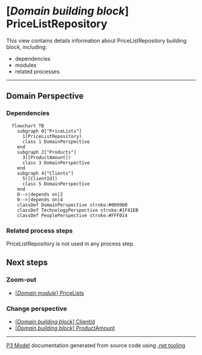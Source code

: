 ﻿
# [*Domain building block*] PriceListRepository

This view contains details information about PriceListRepository building block, including:
- dependencies
- modules
- related processes  

---



## Domain Perspective


### Dependencies

```mermaid
  flowchart TB
    subgraph 0["PriceLists"]
      1(PriceListRepository)
      class 1 DomainPerspective
    end
    subgraph 2["Products"]
      3([ProductAmount])
      class 3 DomainPerspective
    end
    subgraph 4["Clients"]
      5([ClientId])
      class 5 DomainPerspective
    end
    0-->|depends on|2
    0-->|depends on|4
    classDef DomainPerspective stroke:#009900
    classDef TechnologyPerspective stroke:#1F41EB
    classDef PeoplePerspective stroke:#FFF014
```

### Related process steps

PriceListRepository is not used in any process step.  

## Next steps


### Zoom-out

- [[*Domain module*] PriceLists](../../../../Modules/Sales/Pricing/PriceLists/PriceLists.md)

### Change perspective

- [[*Domain building block*] ClientId](../../Clients/ClientId.md)
- [[*Domain building block*] ProductAmount](../../Products/ProductAmount.md)

---

[P3 Model](https://github.com/P3-model/P3-model) documentation generated from source code using [.net tooling](https://github.com/P3-model/P3-model-dotnet)